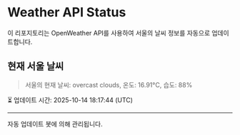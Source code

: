 
# Weather API Status

이 리포지토리는 OpenWeather API를 사용하여 서울의 날씨 정보를 자동으로 업데이트합니다.

## 현재 서울 날씨
> 서울의 현재 날씨: overcast clouds, 온도: 16.91°C, 습도: 88%

⏳ 업데이트 시간: 2025-10-14 18:17:44 (UTC)

---
자동 업데이트 봇에 의해 관리됩니다.
